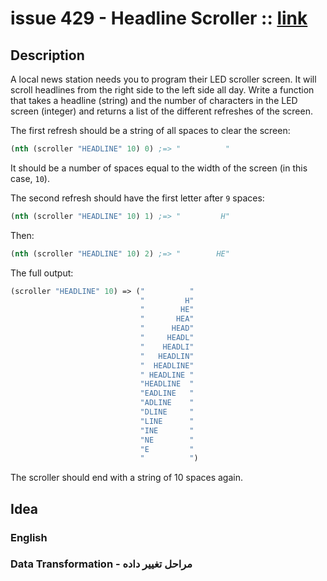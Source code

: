 # issue 429 - Headline Scroller :: [link](https://ericnormand.me/issues/purelyfunctional-tv-newsletter-429-crud-authorization)

## Description

A local news station needs you to program their LED scroller screen. It will scroll headlines from the right side to the left side all day. Write a function that takes a headline (string) and the number of characters in the LED screen (integer) and returns a list of the different refreshes of the screen.

The first refresh should be a string of all spaces to clear the screen:

```clj
(nth (scroller "HEADLINE" 10) 0) ;=> "          "
```

It should be a number of spaces equal to the width of the screen (in this case, `10`).

The second refresh should have the first letter after `9` spaces:

```clj
(nth (scroller "HEADLINE" 10) 1) ;=> "         H"
```
Then:
```clj
(nth (scroller "HEADLINE" 10) 2) ;=> "        HE"
```
The full output:
```clj
(scroller "HEADLINE" 10) => ("          "
                             "         H"
                             "        HE"
                             "       HEA"
                             "      HEAD"
                             "     HEADL"
                             "    HEADLI"
                             "   HEADLIN"
                             "  HEADLINE"
                             " HEADLINE "
                             "HEADLINE  "
                             "EADLINE   "
                             "ADLINE    "
                             "DLINE     "
                             "LINE      "
                             "INE       "
                             "NE        "
                             "E         "
                             "          ")
```
The scroller should end with a string of 10 spaces again.

## Idea

### English

### Data Transformation - مراحل تغییر داده
```nim
```